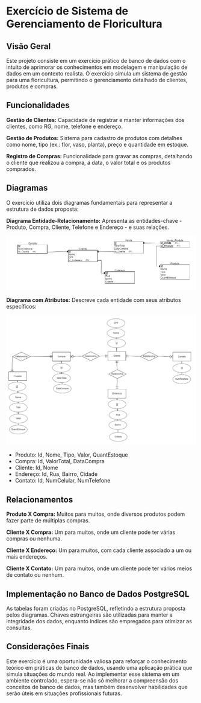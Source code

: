 # Exercício de Sistema de Gerenciamento de Floricultura

## Visão Geral
Este projeto consiste em um exercício prático de banco de dados com o intuito de aprimorar os conhecimentos em modelagem e manipulação de dados em um contexto realista. O exercício simula um sistema de gestão para uma floricultura, permitindo o gerenciamento detalhado de clientes, produtos e compras.

## Funcionalidades

**Gestão de Clientes:** Capacidade de registrar e manter informações dos clientes, como RG, nome, telefone e endereço.

**Gestão de Produtos:** Sistema para cadastro de produtos com detalhes como nome, tipo (ex.: flor, vaso, planta), preço e quantidade em estoque.

**Registro de Compras:** Funcionalidade para gravar as compras, detalhando o cliente que realizou a compra, a data, o valor total e os produtos comprados.

## Diagramas
O exercício utiliza dois diagramas fundamentais para representar a estrutura de dados proposta:

**Diagrama Entidade-Relacionamento:** Apresenta as entidades-chave - Produto, Compra, Cliente, Telefone e Endereço - e suas relações.

![Diagrama Entidade-Relacionamento](./DiagramaExercicioBD.PNG)


**Diagrama com Atributos:** Descreve cada entidade com seus atributos específicos:

![Diagrama Atributo](./ExercicioBD.PNG)


- Produto: Id, Nome, Tipo, Valor, QuantEstoque
- Compra: Id, ValorTotal, DataCompra
- Cliente: Id, Nome
- Endereço: Id, Rua, Bairro, Cidade
- Contato: Id, NumCelular, NumTelefone
  
## Relacionamentos
**Produto X Compra:** Muitos para muitos, onde diversos produtos podem fazer parte de múltiplas compras.

**Cliente X Compra:** Um para muitos, onde um cliente pode ter várias compras ou nenhuma.

**Cliente X Endereço:** Um para muitos, com cada cliente associado a um ou mais endereços.

**Cliente X Contato:** Um para muitos, onde um cliente pode ter vários meios de contato ou nenhum.

## Implementação no Banco de Dados PostgreSQL
As tabelas foram criadas no PostgreSQL, refletindo a estrutura proposta pelos diagramas. Chaves estrangeiras são utilizadas para manter a integridade dos dados, enquanto índices são empregados para otimizar as consultas.

## Considerações Finais
Este exercício é uma oportunidade valiosa para reforçar o conhecimento teórico em práticas de banco de dados, usando uma aplicação prática que simula situações do mundo real. Ao implementar esse sistema em um ambiente controlado, espera-se não só melhorar a compreensão dos conceitos de banco de dados, mas também desenvolver habilidades que serão úteis em situações profissionais futuras.